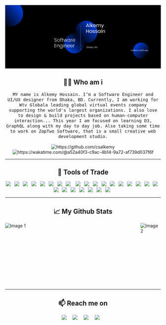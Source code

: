 <div align="center">
  <img src="https://github.com/CsAlkemy/CsAlkemy/blob/main/images/profileBanner.png" alt="header"/>
</div>

<!-- <h2 align="center"> (Open for Hiring)</h2>
 -->
<h2 align="center"> 👨‍💻 Who am i</h2>
<p align="center">
  <samp>MY name is Alkemy Hossain. I’m a Software Engineer and UI/UX designer from Dhaka, BD. Currently, I am working for Wtv Globala leading global virtual events company supporting the world's largest organizations. I also love to design & build projects based on human-computer interaction...
This year I am focused on learning D3, GraphQL along with my day to day job. Also taking some time to work on ZapTwo Software, that is a small creative web development studio.
  </samp>
  <br> <br>
  <img src="https://komarev.com/ghpvc/?username=csalkemy" alt="https://github.com/csalkemy" />
    <img src="https://wakatime.com/badge/user/a52a40f3-c9ac-4b14-9a72-af739d037f6f.svg" alt="https://wakatime.com/@a52a40f3-c9ac-4b14-9a72-af739d037f6f"/>
</p>

<hr>

<h2 align="center"> 🔭 Tools of Trade</h2>
<p align="center">
    <img src="https://img.shields.io/badge/react-%2320232a.svg?style=for-the-badge&logo=react&logoColor=%2361DAFB" />&nbsp;&nbsp;
   <img src="https://img.shields.io/badge/react_native-%2320232a.svg?style=for-the-badge&logo=react&logoColor=%2361DAFB" />&nbsp;&nbsp;
   <img src="https://img.shields.io/badge/Next-black?style=for-the-badge&logo=next.js&logoColor=white" />&nbsp;&nbsp;
    <img src="https://img.shields.io/badge/nestjs-%23E0234E.svg?style=for-the-badge&logo=nestjs&logoColor=white" />&nbsp;&nbsp;
   <img src="https://img.shields.io/badge/Gatsby-%23663399.svg?style=for-the-badge&logo=gatsby&logoColor=white" />&nbsp;&nbsp;
  <img src="https://img.shields.io/badge/vuejs-%2335495e.svg?style=for-the-badge&logo=vuedotjs&logoColor=%234FC08D" />&nbsp;&nbsp;
  <img src="https://img.shields.io/badge/redux-%23593d88.svg?style=for-the-badge&logo=redux&logoColor=white" />&nbsp;&nbsp;
  <img src="https://img.shields.io/badge/node.js%20-%2343853D.svg?&style=for-the-badge&logo=node.js&logoColor=white" />&nbsp;&nbsp;&nbsp;
  <img src="https://img.shields.io/badge/angular-%23DD0031.svg?style=for-the-badge&logo=angular&logoColor=white" />&nbsp;&nbsp;
  <img src="https://img.shields.io/badge/tailwindcss-%2338B2AC.svg?style=for-the-badge&logo=tailwind-css&logoColor=white" />&nbsp;&nbsp;
  <img src="https://img.shields.io/badge/MUI-%230081CB.svg?style=for-the-badge&logo=mui&logoColor=white" />&nbsp;&nbsp;
  <img src="https://img.shields.io/badge/-AntDesign-%230170FE?style=for-the-badge&logo=ant-design&logoColor=white" />&nbsp;&nbsp;
  <img src="https://img.shields.io/badge/SASS-hotpink.svg?style=for-the-badge&logo=SASS&logoColor=white" />&nbsp;&nbsp;
  <img src="https://img.shields.io/badge/bootstrap-%238511FA.svg?style=for-the-badge&logo=bootstrap&logoColor=white" />&nbsp;&nbsp;
   <img src="https://img.shields.io/badge/bulma-00D0B1?style=for-the-badge&logo=bulma&logoColor=white" />&nbsp;&nbsp;
  <img src="https://img.shields.io/badge/Framer-black?style=for-the-badge&logo=framer&logoColor=blue" />&nbsp;&nbsp;
  <img src="https://img.shields.io/badge/chakra-%234ED1C5.svg?style=for-the-badge&logo=chakraui&logoColor=white" />&nbsp;&nbsp;
  <img src="https://img.shields.io/badge/Firebase-039BE5?style=for-the-badge&logo=Firebase&logoColor=white" />&nbsp;&nbsp;
  <img src="https://img.shields.io/badge/MongoDB-%234ea94b.svg?style=for-the-badge&logo=mongodb&logoColor=white" />&nbsp;&nbsp;
  <img src="https://img.shields.io/badge/mysql-%2300f.svg?style=for-the-badge&logo=mysql&logoColor=white" />&nbsp;&nbsp;
   <img src="https://img.shields.io/badge/Canva-%2300C4CC.svg?style=for-the-badge&logo=Canva&logoColor=white" />&nbsp;&nbsp;
  <img src="https://img.shields.io/badge/Pug-FFF?style=for-the-badge&logo=pug&logoColor=A86454" />&nbsp;&nbsp;
  <img src="https://img.shields.io/badge/Quasar-16B7FB?style=for-the-badge&logo=quasar&logoColor=black" />&nbsp;&nbsp;
  <img src="https://img.shields.io/badge/netlify-%23000000.svg?style=for-the-badge&logo=netlify&logoColor=#00C7B7" />&nbsp;&nbsp;
  <img src="https://img.shields.io/badge/vercel-%23000000.svg?style=for-the-badge&logo=vercel&logoColor=whit" />&nbsp;&nbsp;
</p>

<hr>

<h2 align="center">📈 My Github Stats</h2>

<div style="display: flex;align-content: center; align-items: center; justify-content:center; flex-direction: row;" >
    <img style="height: 200px; width:450px; margin-right: 10px" src="https://github-readme-stats.vercel.app/api?username=csalkemy&show_icons=true&theme=transparent" alt="Image 1">
    <img style="height: 200px;" src="https://github-readme-stats.vercel.app/api/top-langs/?username=csalkemy&layout=compact" alt="Image 2">
</div>

<hr>

<h2  align="center">📫 Reach me on</h2>
<p align="center">
  <a target="_blank"href="https://www.fiverr.com/alkemyy"><img src="https://img.shields.io/badge/UpWork-6FDA44?style=for-the-badge&logo=Upwork&logoColor=white" /></a>&nbsp;&nbsp;&nbsp;&nbsp;
  <a target="_blank"href="https://www.linkedin.com/in/aalkemy/"><img src="https://img.shields.io/badge/linkedin-%230077B5.svg?&style=for-the-badge&logo=linkedin&logoColor=white" /></a>&nbsp;&nbsp;&nbsp;&nbsp;
  <a target="_blank"href="https://twitter.com/HossainAlkemy"><img src="https://img.shields.io/badge/twitter-%231DA1F2.svg?&style=for-the-badge&logo=twitter&logoColor=white" /></a>&nbsp;&nbsp;&nbsp;&nbsp;
  <a href="mailto:alkemy48@gmail.com?subject=Hello%20Alkemy,%20From%20Github"><img src="https://img.shields.io/badge/gmail-%23D14836.svg?&style=for-the-badge&logo=gmail&logoColor=white" /></a>&nbsp;&nbsp;&nbsp;&nbsp;
</p>
